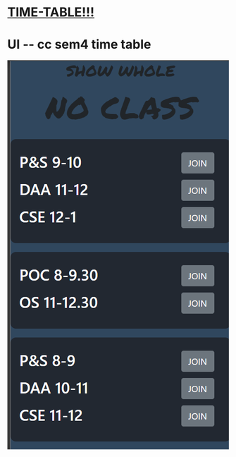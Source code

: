 # [TIME-TABLE!!!](https://gatto-gatto.github.io/lnm-sem4-timetable/)
# UI -- cc sem4 time table

![](https://raw.githubusercontent.com/gatto-gatto/lnm-sem4-timetable/main/Untitled.png)
